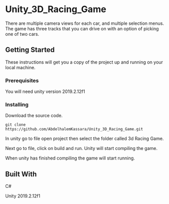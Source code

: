 # Unity_3D_Racing_Game
There are multiple camera views for each car, and multiple selection menus.
The game has three tracks that you can drive on with an option of picking one of two cars. 

## Getting Started
These instructions will get you a copy of the project up and running on your local machine.

### Prerequisites
You will need unity version 2019.2.12f1

### Installing
Download the source code.
```
git clone https://github.com/AbdelhalemKassara/Unity_3D_Racing_Game.git
```
In unity go to file open project then select the folder called 3d Racing Game.

Next go to file, click on build and run. Unity will start compiling the game.

When unity has finished compiling the game will start running.

## Built With 
C# 

Unity 2019.2.12f1
